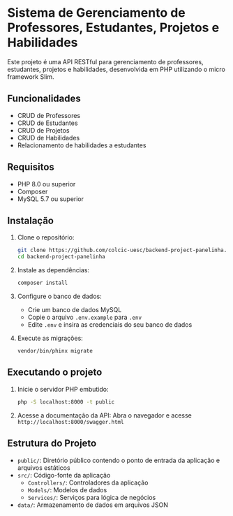 # Sistema de Gerenciamento de Professores, Estudantes, Projetos e Habilidades

Este projeto é uma API RESTful para gerenciamento de professores, estudantes, projetos e habilidades, desenvolvida em PHP utilizando o micro framework Slim.

## Funcionalidades

- CRUD de Professores
- CRUD de Estudantes
- CRUD de Projetos
- CRUD de Habilidades
- Relacionamento de habilidades a estudantes

## Requisitos

- PHP 8.0 ou superior
- Composer
- MySQL 5.7 ou superior

## Instalação

1. Clone o repositório:
   ```bash
   git clone https://github.com/colcic-uesc/backend-project-panelinha.git
   cd backend-project-panelinha
   ```

2. Instale as dependências:
   ```bash
   composer install
   ```

3. Configure o banco de dados:
   - Crie um banco de dados MySQL
   - Copie o arquivo `.env.example` para `.env`
   - Edite `.env` e insira as credenciais do seu banco de dados

4. Execute as migrações:
   ```
   vendor/bin/phinx migrate
   ```

## Executando o projeto

1. Inicie o servidor PHP embutido:
   ```bash
   php -S localhost:8000 -t public
   ```

2. Acesse a documentação da API:
   Abra o navegador e acesse `http://localhost:8000/swagger.html`

## Estrutura do Projeto

- `public/`: Diretório público contendo o ponto de entrada da aplicação e arquivos estáticos
- `src/`: Código-fonte da aplicação
  - `Controllers/`: Controladores da aplicação
  - `Models/`: Modelos de dados
  - `Services/`: Serviços para lógica de negócios
- `data/`: Armazenamento de dados em arquivos JSON
